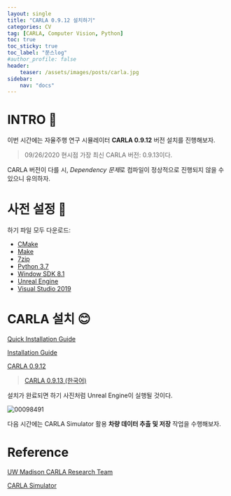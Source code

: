 ```yaml
---
layout: single
title: "CARLA 0.9.12 설치하기"
categories: CV
tag: [CARLA, Computer Vision, Python]
toc: true
toc_sticky: true
toc_label: "쭌스log"
#author_profile: false
header:
    teaser: /assets/images/posts/carla.jpg
sidebar:
    nav: "docs"
---
```


# INTRO 🙌
이번 시간에는 자율주행 연구 시뮬레이터 **CARLA 0.9.12** 버전 설치를 진행해보자.

> 09/26/2020 현시점 가장 최신 CARLA 버전: 0.9.13이다.

CARLA 버전이 다를 시, *Dependency 문제*로 컴파일이 정상적으로 진행되지 않을 수 있으니 유의하자.

# 사전 설정 👀
하기 파일 모두 다운로드:
- [CMake](https://cmake.org/download/)
- [Make](https://gnuwin32.sourceforge.net/packages/make.htm)
- [7zip](https://www.7-zip.org/)
- [Python 3.7](https://www.python.org/downloads/release/python-370/)
- [Window SDK 8.1](https://developenr.microsoft.com/en-us/windows/downloads/sdk-archive/)
- [Unreal Engine](https://carla.readthedocs.io/en/latest/build_windows/#unreal-engine)
- [Visual Studio 2019](https://carla.readthedocs.io/en/latest/build_windows/#visual-studio-2019)

# CARLA 설치 😊
[Quick Installation Guide](https://github.com/hchoi256/carla-research-project/blob/main/assets/Installation%20Guide%20and%20Basic%20Instruction%20for%20CARLA.pdf)

[Installation Guide](https://carla.readthedocs.io/en/latest/build_windows/)

[CARLA 0.9.12](https://github.com/carla-simulator/carla/blob/master/Docs/download.md)

> [CARLA 0.9.13 (한국어)](https://jeo96.tistory.com/entry/CARLA-%EC%84%A4%EC%B9%98-0913-Windows-10)

설치가 완료되면 하기 사진처럼 Unreal Engine이 실행될 것이다.

![00098491](https://user-images.githubusercontent.com/39285147/192428758-3d8414cb-af64-405c-a943-3cd399d876fe.png)

다음 시간에는 CARLA Simulator 활용 **차량 데이터 추출 및 저장** 작업을 수행해보자.

# Reference
[UW Madison CARLA Research Team](https://cavh.cee.wisc.edu/carla-simulation-project/)

[CARLA Simulator](https://carla.readthedocs.io/en/latest/)